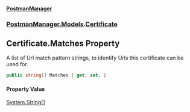 #### [PostmanManager](PostmanManager.md 'PostmanManager')
### [PostmanManager.Models](PostmanManager.md#PostmanManager.Models 'PostmanManager.Models').[Certificate](PostmanManager.md#PostmanManager.Models.Certificate 'PostmanManager.Models.Certificate')

## Certificate.Matches Property

A list of Url match pattern strings, to identify Urls this certificate can be used for.

```csharp
public string[] Matches { get; set; }
```

#### Property Value
[System.String](https://docs.microsoft.com/en-us/dotnet/api/System.String 'System.String')[[]](https://docs.microsoft.com/en-us/dotnet/api/System.Array 'System.Array')